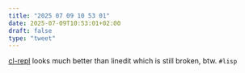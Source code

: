 ```yaml
---
title: "2025 07 09 10 53 01"
date: 2025-07-09T10:53:01+02:00
draft: false
type: "tweet"
---
```

[cl-repl](https://github.com/koji-kojiro/cl-repl) looks much better than linedit which is still broken, btw. `#lisp`
